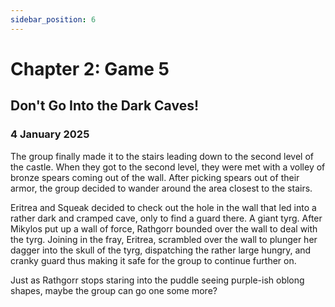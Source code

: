 ```yaml
---
sidebar_position: 6
---
```


# Chapter 2: Game 5

## Don&apos;t Go Into the Dark Caves&excl;

### 4 January 2025

The group finally made it to the stairs leading down to the second level of the castle. When they got to the second level, they were met with a volley of bronze spears coming out of the wall. After picking spears out of their armor, the group decided to wander around the area closest to the stairs.

Eritrea and Squeak decided to check out the hole in the wall that led into a rather dark and cramped cave, only to find a guard there. A giant tyrg. After Mikylos put up a wall of force, Rathgorr bounded over the wall to deal with the tyrg. Joining in the fray, Eritrea, scrambled over the wall to plunger her dagger into the skull of the tyrg, dispatching the rather large hungry, and cranky guard thus making it safe for the group to continue further on.

Just as Rathgorr stops staring into the puddle seeing purple-ish oblong shapes, maybe the group can go one some more?
